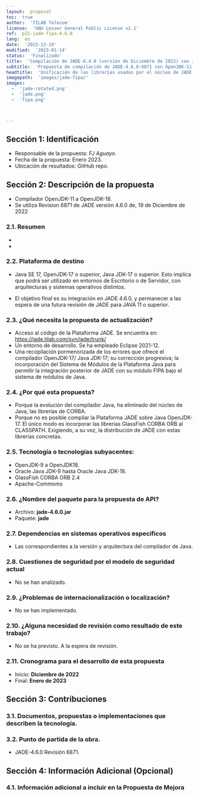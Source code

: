 ```yaml
---
layout:  proposal
toc:  true
author:  'TILAB Telecom'
license:  'GNU Lesser General Public License v2.1'
ref:  p21-jade-fipa-4.6.0
lang:  es
date:  '2022-12-19'
modified:  '2023-01-14'
status:  'Finalizado'
title:  'Compilación de JADE-6.4.0 (versión de Diciembre de 2022) con JDK-17LTS'
subtitle:  'Propuesta de compilación de JADE-4.6.0-6871 con OpenJDK-11, JDK-17 LTS y versiones posteriores de Java.'
headtitle:  'Unificación de las librerías usadas por el núcleo de JADE 4.6.0: Esta es una propuesta para actualizar el mecanismo de compilación con OpenJDK-11 a 18 o superior. '
imagepath:  'images/jade-fipa/'
images:  
  -  'jade-rotated.png'
  -  'jade.png'
  -  'fipa.png'



---
```








  

##   Sección 1: Identificación
-  Responsable de la propuesta: _FJ Aguayo_.
-  Fecha de la propuesta: Enero 2023.
-  Ubicación de resultados: GitHub repo.

##   Sección 2: Descripción de la propuesta
-  Compilador OpenJDK-11 a OpenJDK-18.
-  Se utiliza Revision 6871 de JADE versión 4.6.0 de, 19 de Diciembre de 2022

###  2.1. Resumen

-  
-  

###  2.2. Plataforma de destino
-  Java SE 17, OpenJDK-17 o superior, Java JDK-17 o superior. Esto implica que podrá ser utilizado en entornos de Escritorio o de Servidor, con arquitecturas y sistemas operativos distintos.
  
-  El objetivo final es su integración en JADE 4.6.0, y permanecer a las espera de una futura revisión de JADE para JAVA 11 o superior.




###  2.3. ¿Qué necesita la propuesta de actualización?
-  Acceso al código de la Plataforma JADE. Se encuentra en: <https://jade.tilab.com/svn/jade/trunk/>
-  Un entorno de desarrollo. Se ha empleado Eclipse 2021-12.
-  Una recopilación pormenorizada de los errores que ofrece el compilador OpenJDK-17/ Java JDK-17; su corrección progresiva; la incorporación del Sistema de Módulos de la Plataforma Java para permitir la integración posterior de JADE con su módulo FIPA bajo el sistema de módulos de Java.


###  2.4. ¿Por qué esta propuesta?
-  Porque la evolución del compilador Java, ha eliminado del núcleo de Java, las librerías de CORBA. 
-  Porque no es posible compilar la Plataforma JADE sobre Java OpenJDK-17. El único modo es incorporar las librerías GlassFish CORBA ORB al CLASSPATH. Exigiendo, a su vez, la distribución de JADE con estas librerías concretas.






###  2.5. Tecnología o tecnologías subyacentes:
-  OpenJDK-9 a OpenJDK18.
-  Oracle Java JDK-9 hasta Oracle Java JDK-18.
-  GlassFish CORBA ORB 2.4
-  Apache-Commoms








###  2.6. ¿Nombre del paquete para la propuesta de API?
-  Archivo: **jade-4.6.0.jar**
-  Paquete: **jade**













###  2.7. Dependencias en sistemas operativos específicos
-  Las correspondientes a la versión y arquitectura del compilador de Java.












###  2.8. Cuestiones de seguridad por el modelo de seguridad actual
-  No se han analizado.














###  2.9. ¿Problemas de internacionalización o localización?
-  No se han implementado.















###  2.10. ¿Alguna necesidad de revisión como resultado de este trabajo?
-  No se ha previsto. A la espera de revisión.
















###  2.11. Cronograma para el desarrollo de esta propuesta
-   Inicio: **Diciembre de 2022**
-   Final: **Enero de 2023**
















##   Sección 3: Contribuciones




###  3.1. Documentos, propuestas o implementaciones que describen la tecnología.















###  3.2. Punto de partida de la obra.
-   JADE-4.6.0 Revisión 6871.



















##   Sección 4: Información Adicional (Opcional)












###  4.1. Información adicional a incluir en la Propuesta de Mejora
  